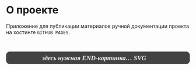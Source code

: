 <div class="navi"><nav id="navi"><!-- js --></nav></div>

# О проекте

Приложение для публикации материалов ручной документации проекта на хостинге `GITHUB PAGES`.



<br>

<span id="az2-img-2" class="img" onclick="imgResize()">![img](assets/svg/000-end.svg)</span>

<script src="assets/js/navi.js"></script>